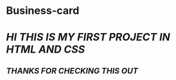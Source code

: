 # **Business-card**
# _HI THIS IS MY FIRST PROJECT IN HTML AND CSS_
## _THANKS FOR CHECKING THIS OUT_
